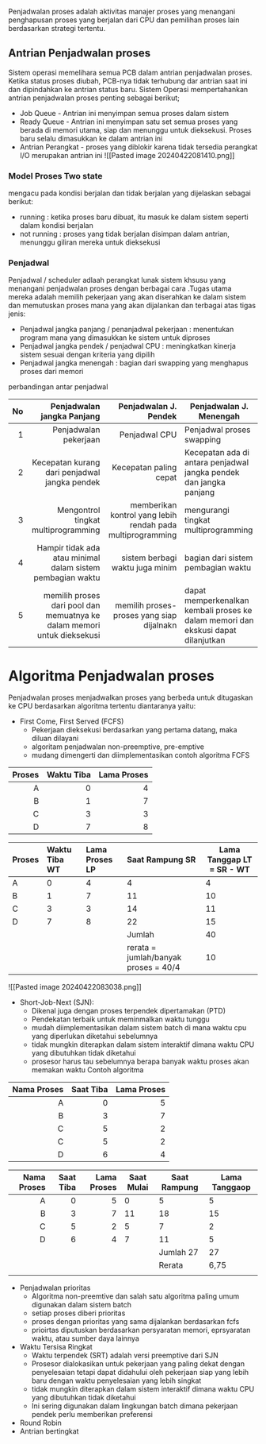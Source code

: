 Penjadwalan proses adalah aktivitas manajer proses yang menangani penghapusan proses yang berjalan dari CPU dan pemilihan proses lain berdasarkan strategi tertentu. 

## Antrian Penjadwalan proses
Sistem operasi memelihara semua PCB dalam antrian penjadwalan proses. Ketika status proses diubah, PCB-nya tidak terhubung dar antrian saat ini dan dipindahkan ke antrian status baru.
Sistem Operasi mempertahankan antrian penjadwalan proses penting sebagai berikut;
- Job Queue - Antrian ini menyimpan semua proses dalam sistem
- Ready Queue - Antrian ini menyimpan satu set semua proses yang berada di memori utama, siap dan menunggu untuk dieksekusi. Proses baru selalu dimasukkan ke dalam antrian ini 
- Antrian Perangkat - proses yang diblokir karena tidak tersedia perangkat I/O merupakan antrian ini ![[Pasted image 20240422081410.png]]

### Model Proses Two state
mengacu pada kondisi berjalan dan tidak berjalan yang dijelaskan sebagai berikut: 
- running : ketika proses baru dibuat, itu masuk ke dalam sistem seperti dalam kondisi berjalan
- not running : proses yang tidak berjalan disimpan dalam antrian, menunggu giliran mereka untuk dieksekusi

### Penjadwal 
Penjadwal / scheduler adlaah perangkat lunak sistem khsusu yang menangani penjadwalan proses dengan berbagai cara .Tugas utama mereka adalah memilih pekerjaan yang akan diserahkan ke dalam sistem dan memutuskan proses mana yang akan dijalankan dan terbagai atas tigas jenis: 

- Penjadwal jangka panjang / penanjadwal pekerjaan : menentukan program mana yang dimasukkan ke sistem untuk diproses
- Penjadwal jangka pendek / penjadwal CPU : meningkatkan kinerja sistem sesuai dengan kriteria yang dipilih 
- Penjadwal jangka menengah : bagian dari swapping yang menghapus proses dari memori

perbandingan antar penjadwal 

|  No |                                              Penjadwalan jangka Panjang |                                      Penjadwalan J. Pendek | Penjadwalan J. Menengah                                                           |
| --: | ----------------------------------------------------------------------: | ---------------------------------------------------------: | --------------------------------------------------------------------------------- |
|   1 |                                                   Penjadwalan pekerjaan |                                              Penjadwal CPU | Penjadwal proses swapping                                                         |
|   2 |                           Kecepatan kurang dari penjadwal jangka pendek |                                     Kecepatan paling cepat | Kecepatan ada di antara penjadwal jangka pendek dan jangka panjang                |
|   3 |                                     Mengontrol tingkat multiprogramming | memberikan kontrol yang lebih rendah pada multiprogramming | mengurangi tingkat multiprogramming                                               |
|   4 |              Hampir tidak ada atau minimal dalam sistem pembagian waktu |                            sistem berbagi waktu juga minim | bagian dari sistem pembagian waktu                                                |
|   5 | memilih proses dari pool dan memuatnya ke dalam memori untuk dieksekusi |                  memilih proses-proses yang siap dijalnakn | dapat memperkenalkan kembali proses ke dalam memori dan ekskusi dapat dilanjutkan |

# Algoritma Penjadwalan proses 
Penjadwalan proses menjadwalkan proses yang berbeda untuk ditugaskan ke CPU berdasarkan algoritma tertentu diantaranya yaitu: 
- First Come, First Served (FCFS)
	- Pekerjaan dieksekusi berdasarkan yang pertama datang, maka diluan dilayani
	- algoritam penjadwalan non-preemptive, pre-emptive
	- mudang dimengerti dan diimplementasikan
contoh algoritma FCFS

| Proses | Waktu Tiba | Lama Proses |
| -----: | ---------: | ----------: |
|      A |          0 |           4 |
|      B |          1 |           7 |
|      C |          3 |           3 |
|      D |          7 |           8 |


| Proses | Waktu Tiba WT | Lama Proses LP | Saat Rampung SR                      | Lama Tanggap LT = SR - WT |
| :----- | :------------ | :------------- | :----------------------------------- | ------------------------- |
| A      | 0             | 4              | 4                                    | 4                         |
| B      | 1             | 7              | 11                                   | 10                        |
| C      | 3             | 3              | 14                                   | 11                        |
| D      | 7             | 8              | 22                                   | 15                        |
|        |               |                | Jumlah                               | 40                        |
|        |               |                | rerata = jumlah/banyak proses = 40/4 | 10                        |

![[Pasted image 20240422083038.png]]
- Short-Job-Next (SJN): 
	- Dikenal juga dengan proses terpendek dipertamakan (PTD)
	- Pendekatan terbaik untuk meminmalkan waktu tunggu
	- mudah diimplementasikan dalam sistem batch di mana waktu cpu yang diperlukan diketahui sebelumnya
	- tidak mungkin diterapkan dalam sistem interaktif dimana waktu CPU yang dibutuhkan tidak diketahui
	- prosesor harus tau sebelumnya berapa banyak waktu proses akan memakan waktu
Contoh algoritma 

| Nama Proses | Saat Tiba | Lama Proses |
| ----------: | --------: | ----------: |
|           A |         0 |           5 |
|           B |         3 |           7 |
|           C |         5 |           2 |
|           C |         5 |           2 |
|           D |         6 |           4 |

| Nama Proses | Saat Tiba | Lama Proses | Saat Mulai | Saat Rampung | Lama Tanggaop |
| ----------: | --------: | ----------: | ---------- | ------------ | ------------- |
|           A |         0 |           5 | 0          | 5            | 5             |
|           B |         3 |           7 | 11         | 18           | 15            |
|           C |         5 |           2 | 5          | 7            | 2             |
|           D |         6 |           4 | 7          | 11           | 5             |
|             |           |             |            | Jumlah 27    | 27            |
|             |           |             |            | Rerata       | 6,75          |
|             |           |             |            |              |               |

- Penjadwalan prioritas
	- Algoritma non-preemtive dan salah satu algoritma paling umum digunakan dalam sistem batch
	- setiap proses diberi prioritas
	- proses dengan prioritas yang sama dijalankan berdasarkan fcfs
	- prioirtas diputuskan berdasarkan persyaratan memori, eprsyaratan waktu, atau sumber daya lainnya
- Waktu Tersisa Ringkat
	- Waktu terpendek (SRT) adalah versi preemptive dari SJN 
	- Prosesor dialokasikan untuk pekerjaan yang paling dekat dengan penyelesaian tetapi dapat didahului oleh pekerjaan siap yang lebih baru dengan waktu penyelesaian yang lebih singkat 
	- tidak mungkin diterapkan dalam sistem interaktif dimana waktu CPU yang dibutuhkan tidak diketahui 
	- Ini sering digunakan dalam lingkungan batch dimana pekerjaan pendek perlu memberikan preferensi 
- Round Robin
- Antrian bertingkat 
